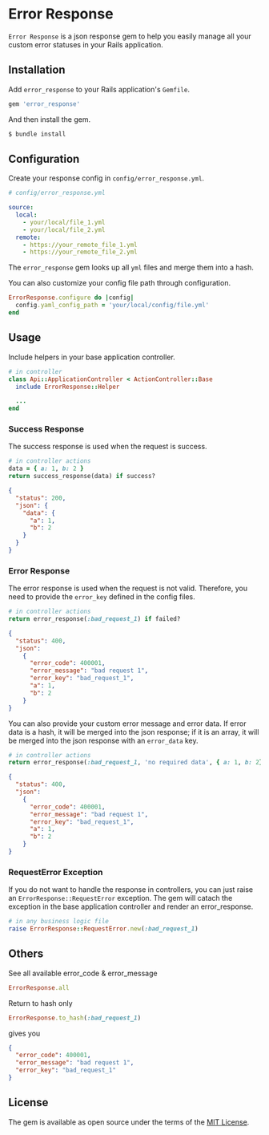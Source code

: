 # Error Response

`Error Response` is a json response gem to help you easily manage all your custom error statuses in your Rails application.

## Installation

Add `error_response` to your Rails application's `Gemfile`.

```ruby
gem 'error_response'
```

And then install the gem.

```bash
$ bundle install
```

## Configuration

Create your response config in `config/error_response.yml`.

```yaml
# config/error_response.yml

source:
  local:
    - your/local/file_1.yml
    - your/local/file_2.yml
  remote:
    - https://your_remote_file_1.yml
    - https://your_remote_file_2.yml
```

The `error_response` gem looks up all `yml` files and merge them into a hash.

You can also customize your config file path through configuration.

```ruby
ErrorResponse.configure do |config|
  config.yaml_config_path = 'your/local/config/file.yml'
end
```


## Usage

Include helpers in your base application controller.
```ruby
# in controller
class Api::ApplicationController < ActionController::Base
  include ErrorResponse::Helper

  ...
end
```

### Success Response

The success response is used when the request is success.

```ruby
# in controller actions
data = { a: 1, b: 2 }
return success_response(data) if success?
```

```json
{
  "status": 200,
  "json": {
    "data": {
      "a": 1,
      "b": 2
    }
  } 
}
```

### Error Response

The error response is used when the request is not valid. Therefore, you need to provide the `error_key` defined in the config files.

```ruby
# in controller actions
return error_response(:bad_request_1) if failed?
```

```json
{
  "status": 400,
  "json":
    {
      "error_code": 400001,
      "error_message": "bad request 1",
      "error_key": "bad_request_1",
      "a": 1,
      "b": 2
    }
}
```

You can also provide your custom error message and error data. If error data is a hash, it will be merged into the json response; if it is an array, it will be merged into the json response with an `error_data` key.

```ruby
# in controller actions
return error_response(:bad_request_1, 'no required data', { a: 1, b: 2}) if failed?
```

```json
{
  "status": 400,
  "json":
    {
      "error_code": 400001,
      "error_message": "bad request 1",
      "error_key": "bad_request_1",
      "a": 1,
      "b": 2
    }
}
```


### RequestError Exception
If you do not want to handle the response in controllers, you can just raise an `ErrorResponse::RequestError` exception. The gem will catach the exception in the base application controller and render an error_response.

```ruby
# in any business logic file
raise ErrorResponse::RequestError.new(:bad_request_1)
```


## Others

See all available error_code & error_message

```ruby
ErrorResponse.all
```

Return to hash only

```ruby
ErrorResponse.to_hash(:bad_request_1)
```

gives you

```json
{
  "error_code": 400001,
  "error_message": "bad request 1",
  "error_key": "bad_request_1"
}
```

## License

The gem is available as open source under the terms of the [MIT License](https://opensource.org/licenses/MIT).
